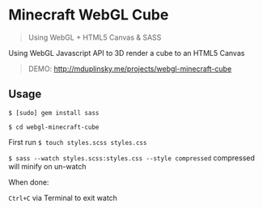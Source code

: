# Minecraft WebGL Cube

> Using WebGL + HTML5 Canvas & SASS

Using WebGL Javascript API to 3D render a cube to an HTML5 Canvas

> DEMO: <a href="mduplinsky.me/projects/webgl-minecraft-cube">http://mduplinsky.me/projects/webgl-minecraft-cube</a>

## Usage

`$ [sudo] gem install sass`

`$ cd webgl-minecraft-cube`

First run `$ touch styles.scss styles.css`

`$ sass --watch styles.scss:styles.css --style compressed` compressed will minify on un-watch

When done:

`Ctrl+C` via Terminal to exit watch
